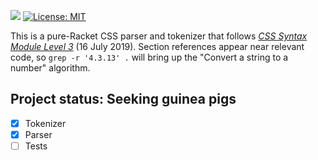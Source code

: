 [![](https://img.shields.io/badge/%E2%99%A5-Support%20Ethical%20Software-red)](https://sagegerard.com/subscribe.html)
[![License: MIT](https://img.shields.io/badge/License-MIT-yellow.svg)](https://opensource.org/licenses/MIT)

This is a pure-Racket CSS parser and tokenizer that follows _[CSS Syntax Module
Level 3][spec]_ (16 July 2019). Section references appear near
relevant code, so `grep -r '4.3.13' .` will bring up the "Convert a
string to a number" algorithm.

## Project status: Seeking guinea pigs

- [x] Tokenizer
- [x] Parser
- [ ] Tests

[spec]: https://www.w3.org/TR/css-syntax-3/
